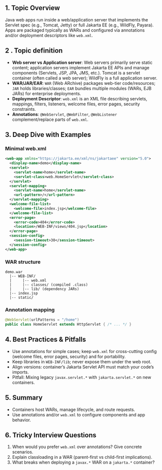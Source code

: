 ## 1. Topic Overview

Java web apps run inside a web/application server that implements the Servlet spec (e.g., Tomcat, Jetty) or full Jakarta EE (e.g., WildFly, Payara). Apps are packaged typically as WARs and configured via annotations and/or deployment descriptors like `web.xml`.

## 2 . Topic definition

- **Web server vs Application server**: Web servers primarily serve static content; application servers implement Jakarta EE APIs and manage components (Servlets, JSP, JPA, JMS, etc.). Tomcat is a servlet container (often called a web server); WildFly is a full application server.
- **WAR/JAR/EAR**: `WAR` (Web ARchive) packages web-tier code/resources; `JAR` holds libraries/classes; `EAR` bundles multiple modules (WARs, EJB JARs) for enterprise deployments.
- **Deployment Descriptor**: `web.xml` is an XML file describing servlets, mappings, filters, listeners, welcome files, error pages, security constraints.
- **Annotations**: `@WebServlet`, `@WebFilter`, `@WebListener` complement/replace parts of `web.xml`.

## 3. Deep Dive with Examples

### Minimal web.xml
```xml
<web-app xmlns="https://jakarta.ee/xml/ns/jakartaee" version="5.0">
  <display-name>demo</display-name>
  <servlet>
    <servlet-name>home</servlet-name>
    <servlet-class>web.HomeServlet</servlet-class>
  </servlet>
  <servlet-mapping>
    <servlet-name>home</servlet-name>
    <url-pattern>/</url-pattern>
  </servlet-mapping>
  <welcome-file-list>
    <welcome-file>index.jsp</welcome-file>
  </welcome-file-list>
  <error-page>
    <error-code>404</error-code>
    <location>/WEB-INF/views/404.jsp</location>
  </error-page>
  <session-config>
    <session-timeout>30</session-timeout>
  </session-config>
</web-app>
```

### WAR structure
```
demo.war
  |-- WEB-INF/
  |     |-- web.xml
  |     |-- classes/ (compiled .class)
  |     |-- lib/ (dependency JARs)
  |-- index.jsp
  |-- static/
```

### Annotation mapping
```java
@WebServlet(urlPatterns = "/home")
public class HomeServlet extends HttpServlet { /* ... */ }
```

## 4. Best Practices & Pitfalls

- Use annotations for simple cases; keep `web.xml` for cross-cutting config (welcome files, error pages, security) and for portability.
- Keep libraries in `WEB-INF/lib`; never expose them under the web root.
- Align versions: container’s Jakarta Servlet API must match your code’s imports.
- Pitfall: Mixing legacy `javax.servlet.*` with `jakarta.servlet.*` on new containers.

## 5. Summary

- Containers host WARs, manage lifecycle, and route requests.
- Use annotations and/or `web.xml` to configure components and app behavior.

## 6. Tricky Interview Questions

1) When would you prefer `web.xml` over annotations? Give concrete scenarios.
2) Explain classloading in a WAR (parent-first vs child-first implications).
3) What breaks when deploying a `javax.*` WAR on a `jakarta.*` container?
